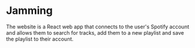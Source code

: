 # Jamming
The website is a React web app that connects to the user's Spotify account and allows them to search for tracks, add them to a new playlist and save the playlist to their account. 
